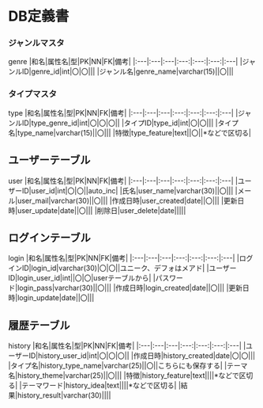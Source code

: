 # DB定義書

### ジャンルマスタ
genre
|和名|属性名|型|PK|NN|FK|備考|
|:---|:---|:---|:---:|:---:|:---:|:---|
|ジャンルID|genre_id|int|〇|〇|||
|ジャンル名|genre_name|varchar(15)||〇|||

### タイプマスタ
type
|和名|属性名|型|PK|NN|FK|備考|
|:---|:---|:---|:---:|:---:|:---:|:---|
|ジャンルID|type_genre_id|int|〇|〇|〇||
|タイプID|type_id|int|〇|〇|||
|タイプ名|type_name|varchar(15)||〇|||
|特徴|type_feature|text||〇||\*などで区切る|

## ユーザーテーブル
user
|和名|属性名|型|PK|NN|FK|備考|
|:---|:---|:---|:---:|:---:|:---:|:---|
|ユーザーID|user_id|int|〇|〇||auto_inc|
|氏名|user_name|varchar(30)||〇|||
|メール|user_mail|varchar(30)||〇|||
|作成日時|user_created|date||〇|||
|更新日時|user_update|date||〇|||
|削除日|user_delete|date|||||

## ログインテーブル
login
|和名|属性名|型|PK|NN|FK|備考|
|:---|:---|:---|:---:|:---:|:---:|:---|
|ログインID|login_id|varchar(30)|〇|〇||ユニーク、デフォはメアド|
|ユーザーID|login_user_id|int||〇|〇|userテーブルから|
|パスワード|login_pass|varchar(30)||〇|||
|作成日時|login_created|date||〇|||
|更新日時|login_update|date||〇||| 

## 履歴テーブル
history
|和名|属性名|型|PK|NN|FK|備考|
|:---|:---|:---|:---:|:---:|:---:|:---|
|ユーザーID|history_user_id|int|〇|〇|〇||
|作成日時|history_created|date|〇|〇|||
|タイプ名|history_type_name|varchar(25)||〇||こちらにも保存する|
|テーマ名|history_theme|varchar(25)||〇|||
|特徴|history_feature|text||||\*などで区切る|
|テーマワード|history_idea|text||||\*などで区切る|
|結果|history_result|varchar(30)||||
